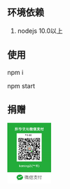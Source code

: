 ## 环境依赖
 1. nodejs 10.0以上
 
## 使用
 npm i
 
 npm start
 
## 捐赠
 
 <img src="/WechatIMG1.jpeg" width="100">

